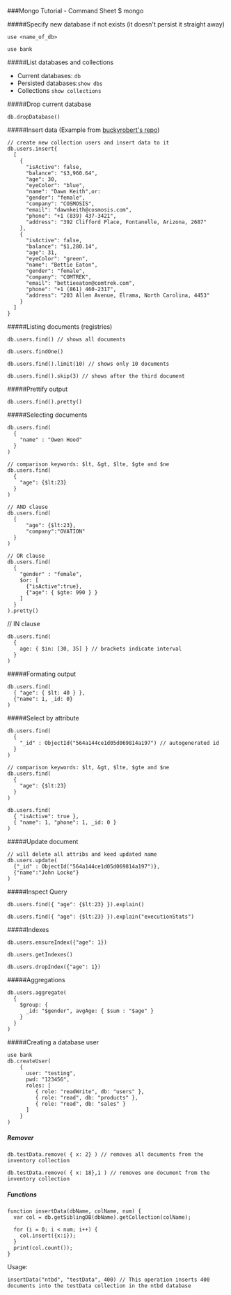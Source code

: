 ###Mongo Tutorial - Command Sheet
$ mongo

#####Specify new database if not exists (it doesn't persist it straight away)
```
use <name_of_db>
```
```
use bank
```

#####List databases and collections
- Current databases: ```db```
- Persisted databases:```show dbs```
- Collections ```show collections```

#####Drop current database
```
db.dropDatabase()
```
#####Insert data (Example from [buckyrobert's repo](https://github.com/buckyroberts/Source-Code-from-Tutorials/blob/master/Other/SampleJsonData/fake_bank_data.json))

```
// create new collection users and insert data to it
db.users.insert{
  [
    {
      "isActive": false,
      "balance": "$3,960.64",
      "age": 30,
      "eyeColor": "blue",
      "name": "Dawn Keith",or:
      "gender": "female",
      "company": "COSMOSIS",
      "email": "dawnkeith@cosmosis.com",
      "phone": "+1 (839) 437-3421",
      "address": "392 Clifford Place, Fontanelle, Arizona, 2687"
    },
    {
      "isActive": false,
      "balance": "$1,280.14",
      "age": 31,
      "eyeColor": "green",
      "name": "Bettie Eaton",
      "gender": "female",
      "company": "COMTREK",
      "email": "bettieeaton@comtrek.com",
      "phone": "+1 (861) 460-2317",
      "address": "203 Allen Avenue, Elrama, North Carolina, 4453"
    }
  ]
}
```

#####Listing documents (registries)
```
db.users.find() // shows all documents
```
```
db.users.findOne()
```
```
db.users.find().limit(10) // shows only 10 documents
```
```
db.users.find().skip(3) // shows after the third document
```

#####Prettify output
```
db.users.find().pretty()
```

#####Selecting documents
```
db.users.find(
  {
    "name" : "Owen Hood"
  }
)
```
```
// comparison keywords: $lt, &gt, $lte, $gte and $ne
db.users.find(
  {
    "age": {$lt:23}
  }
)
```
```
// AND clause
db.users.find(
  {
      "age": {$lt:23},
      "company":"OVATION"
  }
)
```
```
// OR clause
db.users.find(
  {
    "gender" : "female",
    $or: [
      {"isActive":true},
      {"age": { $gte: 990 } }
    ]
  }
).pretty()
```
// IN clause
```
db.users.find(
  {
    age: { $in: [30, 35] } // brackets indicate interval 
  }
)
```
#####Formating output
```
db.users.find(
  { "age": { $lt: 40 } },
  {"name": 1, _id: 0}
)
```

#####Select by attribute
```
db.users.find(
  {
    "_id" : ObjectId("564a144ce1d05d069814a197") // autogenerated id
  }
)
```
```
// comparison keywords: $lt, &gt, $lte, $gte and $ne
db.users.find(
  {
    "age": {$lt:23}
  }
)
```
```
db.users.find(
  { "isActive": true },
  { "name": 1, "phone": 1, _id: 0 }
)
```

#####Update document
```
// will delete all attribs and keed updated name
db.users.update(
  {"_id" : ObjectId("564a144ce1d05d069814a197")},
  {"name":"John Locke"}
)
```

#####Inspect Query
```
db.users.find({ "age": {$lt:23} }).explain()
```
```
db.users.find({ "age": {$lt:23} }).explain("executionStats")
```

#####Indexes
```
db.users.ensureIndex({"age": 1})
```
```
db.users.getIndexes()
```
```
db.users.dropIndex({"age": 1})
```

#####Aggregations
```
db.users.aggregate(
  {
    $group: {
      _id: "$gender", avgAge: { $sum : "$age" }
    }
  }
)
```

#####Creating a database user
```
use bank
db.createUser(
    {
      user: "testing",
      pwd: "123456",
      roles: [
         { role: "readWrite", db: "users" },
         { role: "read", db: "products" },
         { role: "read", db: "sales" }
      ]
    }
)
```

##### Remover
```
db.testData.remove( { x: 2} ) // removes all documents from the inventory collection
```
```
db.testData.remove( { x: 18},1 ) // removes one document from the inventory collection
```

##### Functions
```
function insertData(dbName, colName, num) {
  var col = db.getSiblingDB(dbName).getCollection(colName);

  for (i = 0; i < num; i++) {
    col.insert({x:i});
  }
  print(col.count());
}
```
Usage:
```
insertData("ntbd", "testData", 400) // This operation inserts 400 documents into the testData collection in the ntbd database
```
